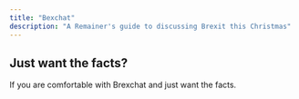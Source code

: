 ```yaml
---
title: "Bexchat"
description: "A Remainer's guide to discussing Brexit this Christmas"
---
```


## Just want the facts?

If you are comfortable with Brexchat and just want the facts.
